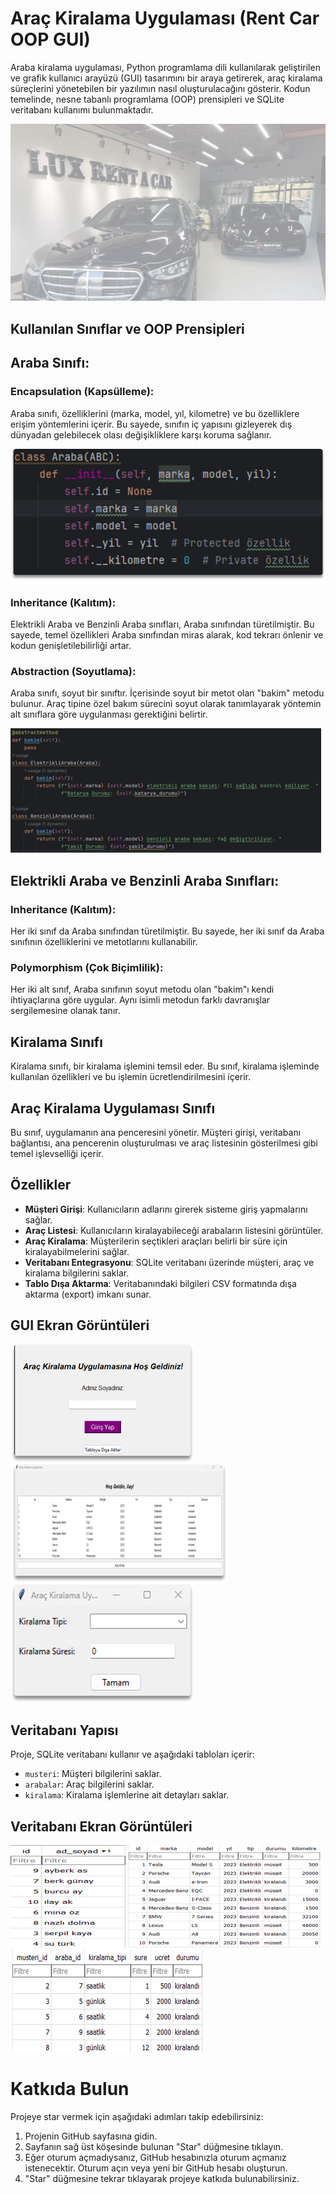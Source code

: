 
# Araç Kiralama Uygulaması (Rent Car OOP GUI)

Araba kiralama uygulaması, Python programlama dili kullanılarak geliştirilen ve grafik kullanıcı arayüzü (GUI) tasarımını bir araya getirerek, araç kiralama süreçlerini yönetebilen bir yazılımın nasıl oluşturulacağını gösterir. Kodun temelinde, nesne tabanlı programlama (OOP) prensipleri ve SQLite veritabanı kullanımı bulunmaktadır.

![image](https://github.com/nazli-d/Rent-a-car-oop/blob/main/image/img-1.png)

## Kullanılan Sınıflar ve OOP Prensipleri
## Araba Sınıfı:

### Encapsulation (Kapsülleme):
Araba sınıfı, özelliklerini (marka, model, yıl, kilometre) ve bu özelliklere erişim yöntemlerini içerir. Bu sayede, sınıfın iç yapısını gizleyerek dış dünyadan gelebilecek olası değişikliklere karşı koruma sağlanır.

![image](https://github.com/nazli-d/Rent-a-car-oop/blob/main/image/img-3.png)

### Inheritance (Kalıtım): 
Elektrikli Araba ve Benzinli Araba sınıfları, Araba sınıfından türetilmiştir. Bu sayede, temel özellikleri Araba sınıfından miras alarak, kod tekrarı önlenir ve kodun genişletilebilirliği artar.

### Abstraction (Soyutlama): 
Araba sınıfı, soyut bir sınıftır. İçerisinde soyut bir metot olan "bakim" metodu bulunur. Araç tipine özel bakım sürecini soyut olarak tanımlayarak yöntemin alt sınıflara göre uygulanması gerektiğini belirtir.

![image](https://github.com/nazli-d/Rent-a-car-oop/blob/main/image/img-5.png)

## Elektrikli Araba ve Benzinli Araba Sınıfları:

### Inheritance (Kalıtım): 
Her iki sınıf da Araba sınıfından türetilmiştir. Bu sayede, her iki sınıf da Araba sınıfının özelliklerini ve metotlarını kullanabilir.


### Polymorphism (Çok Biçimlilik): 
Her iki alt sınıf, Araba sınıfının soyut metodu olan "bakim"ı kendi ihtiyaçlarına göre uygular. Aynı isimli metodun farklı davranışlar sergilemesine olanak tanır.

## Kiralama Sınıfı
Kiralama sınıfı, bir kiralama işlemini temsil eder. Bu sınıf, kiralama işleminde kullanılan özellikleri ve bu işlemin ücretlendirilmesini içerir.

## Araç Kiralama Uygulaması Sınıfı
Bu sınıf, uygulamanın ana penceresini yönetir. Müşteri girişi, veritabanı bağlantısı, ana pencerenin oluşturulması ve araç listesinin gösterilmesi gibi temel işlevselliği içerir.


## Özellikler

- **Müşteri Girişi**: Kullanıcıların adlarını girerek sisteme giriş yapmalarını sağlar.
- **Araç Listesi**: Kullanıcıların kiralayabileceği arabaların listesini görüntüler.
- **Araç Kiralama**: Müşterilerin seçtikleri araçları belirli bir süre için kiralayabilmelerini sağlar.
- **Veritabanı Entegrasyonu**: SQLite veritabanı üzerinde müşteri, araç ve kiralama bilgilerini saklar.
- **Tablo Dışa Aktarma**: Veritabanındaki bilgileri CSV formatında dışa aktarma (export) imkanı sunar.

## GUI Ekran Görüntüleri

![Ana Sayfa](https://github.com/nazli-d/Rent-a-car-oop/blob/main/image/img-9.png)
![Ana Sayfa](https://github.com/nazli-d/Rent-a-car-oop/blob/main/image/img-10.png)
![Ana Sayfa](https://github.com/nazli-d/Rent-a-car-oop/blob/main/image/img-11.png)

## Veritabanı Yapısı

Proje, SQLite veritabanı kullanır ve aşağıdaki tabloları içerir:

- `musteri`: Müşteri bilgilerini saklar.
- `arabalar`: Araç bilgilerini saklar.
- `kiralama`: Kiralama işlemlerine ait detayları saklar.

## Veritabanı Ekran Görüntüleri
![Müşteri Tablosu](https://github.com/nazli-d/Rent-a-car-oop/blob/main/image/img-6.png)
![Arabalar Tablosu](https://github.com/nazli-d/Rent-a-car-oop/blob/main/image/img-7.png)
![Kiralama Tablosu](https://github.com/nazli-d/Rent-a-car-oop/blob/main/image/img-8.png)


# Katkıda Bulun
Projeye star vermek için aşağıdaki adımları takip edebilirsiniz:
1. Projenin GitHub sayfasına gidin.
2. Sayfanın sağ üst köşesinde bulunan "Star" düğmesine tıklayın.
3. Eğer oturum açmadıysanız, GitHub hesabınızla oturum açmanız istenecektir. Oturum açın veya yeni bir GitHub hesabı oluşturun.
4. "Star" düğmesine tekrar tıklayarak projeye katkıda bulunabilirsiniz.


